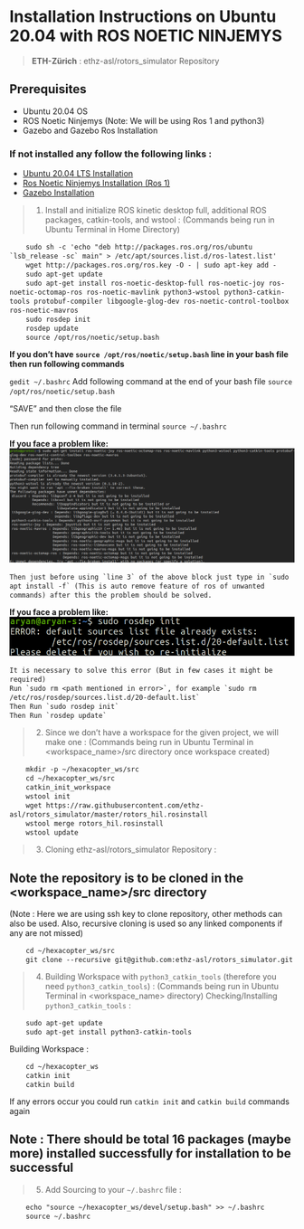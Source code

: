# Installation Instructions on Ubuntu 20.04 with ROS NOETIC NINJEMYS
> **ETH-Zürich** : ethz-asl/rotors_simulator Repository

## Prerequisites

- Ubuntu 20.04 OS
- ROS Noetic Ninjemys (Note: We will be using Ros 1 and python3)
- Gazebo and Gazebo Ros Installation

### If not installed any follow the following links :

- [Ubuntu 20.04 LTS Installation](https://ubuntu.com/download/desktop "Ubuntu Installation")
- [Ros Noetic Ninjemys Installation (Ros 1) ](http://wiki.ros.org/noetic/Installation/Ubuntu "Ros Noetic Installation")
- [Gazebo Installation](https://classic.gazebosim.org/tutorials?tut=ros_installing&cat=connect_ros "Gazebo Installation Tutorial")



> 1. Install and initialize ROS kinetic desktop full, additional ROS packages, catkin-tools, and wstool :
(Commands being run in Ubuntu Terminal in Home Directory)

```
    sudo sh -c 'echo "deb http://packages.ros.org/ros/ubuntu `lsb_release -sc` main" > /etc/apt/sources.list.d/ros-latest.list'
    wget http://packages.ros.org/ros.key -O - | sudo apt-key add -
    sudo apt-get update
    sudo apt-get install ros-noetic-desktop-full ros-noetic-joy ros-noetic-octomap-ros ros-noetic-mavlink python3-wstool python3-catkin-tools protobuf-compiler libgoogle-glog-dev ros-noetic-control-toolbox ros-noetic-mavros
    sudo rosdep init
    rosdep update
    source /opt/ros/noetic/setup.bash

```
**If you don’t have `source /opt/ros/noetic/setup.bash` line in your bash file then run following commands**

`gedit ~/.bashrc`
Add following command at the end of your bash file `source /opt/ros/noetic/setup.bash`

“SAVE” and then close the file

Then run following command in terminal `source ~/.bashrc`

**If you face a problem like:**
![Error faced](./Resources/References/Installation_Dependencies.png "Error based on unmet dependencies")
    
    Then just before using `line 3` of the above block just type in `sudo apt install -f` (This is auto remove feature of ros of unwanted commands) after this the problem should be solved.

**If you face a problem like:**
![Error faced](./Resources/References/source_file_exists.png "Source File Already Exists")
    
    It is necessary to solve this error (But in few cases it might be required)
    Run `sudo rm <path mentioned in error>`, for example `sudo rm /etc/ros/rosdep/sources.list.d/20-default.list`
    Then Run `sudo rosdep init`
    Then Run `rosdep update`



> 2. Since we don’t have a workspace for the given project, we will make one :
(Commands being run in Ubuntu Terminal in <workspace_name>/src directory once workspace created)

```
    mkdir -p ~/hexacopter_ws/src
    cd ~/hexacopter_ws/src
    catkin_init_workspace
    wstool init
    wget https://raw.githubusercontent.com/ethz-asl/rotors_simulator/master/rotors_hil.rosinstall
    wstool merge rotors_hil.rosinstall
    wstool update

```



> 3. Cloning ethz-asl/rotors_simulator Repository :
## Note the repository is to be cloned in the <workspace_name>/src directory
(Note : Here we are using ssh key to clone repository, other methods can also be used. Also, recursive cloning is used so any linked components if any are not missed)

```
    cd ~/hexacopter_ws/src
    git clone --recursive git@github.com:ethz-asl/rotors_simulator.git

```



> 4. Building Workspace with `python3_catkin_tools` (therefore you need `python3_catkin_tools`) :
(Commands being run in Ubuntu Terminal in <workspace_name> directory)
Checking/Installing `python3_catkin_tools` :

```
    sudo apt-get update
    sudo apt-get install python3-catkin-tools

```

Building Workspace :

```
    cd ~/hexacopter_ws
    catkin init
    catkin build
```

If any errors occur you could run `catkin init` and `catkin build` commands again

## Note : There should be total 16 packages (maybe more) installed successfully for installation to be successful



> 5. Add Sourcing to your `~/.bashrc` file :

```
    echo "source ~/hexacopter_ws/devel/setup.bash" >> ~/.bashrc
    source ~/.bashrc
```